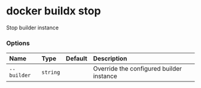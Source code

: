 # docker buildx stop

<!---MARKER_GEN_START-->
Stop builder instance

### Options

| Name        | Type     | Default | Description                              |
|:------------|:---------|:--------|:-----------------------------------------|
| `--builder` | `string` |         | Override the configured builder instance |


<!---MARKER_GEN_END-->

